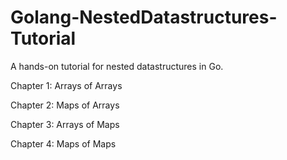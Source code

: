 Golang-NestedDatastructures-Tutorial
====================================

A hands-on tutorial for nested datastructures in Go.


Chapter 1: Arrays of Arrays

Chapter 2: Maps of Arrays

Chapter 3: Arrays of Maps

Chapter 4: Maps of Maps

